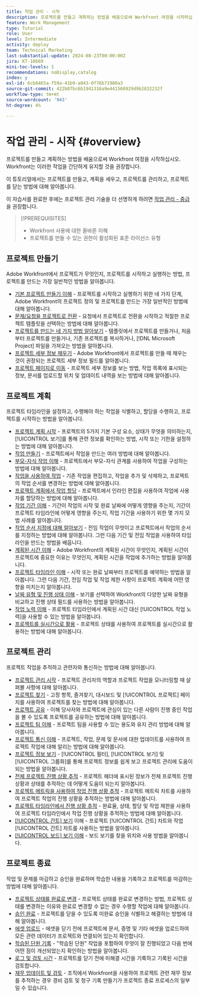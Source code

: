 ```yaml
---
title: 작업 관리 - 시작
description: 프로젝트를 만들고 계획하는 방법을 배움으로써 Workfront 여정을 시작하십시오. Workfront는 이러한 작업을 간단하게 유지할 것을 권장합니다.
feature: Work Management
type: Tutorial
role: User
level: Intermediate
activity: deploy
team: Technical Marketing
last-substantial-update: 2024-08-23T00:00:00Z
jira: KT-10669
mini-toc-levels: 1
recommendations: noDisplay,catalog
index: y
exl-id: 6cb8465a-f59a-41b9-a043-0f76b71980a3
source-git-commit: 422b07bc6b1941316a9e441560929d9b2832232f
workflow-type: tm+mt
source-wordcount: '943'
ht-degree: 4%

---
```


# 작업 관리 - 시작 {#overview}

프로젝트를 만들고 계획하는 방법을 배움으로써 Workfront 여정을 시작하십시오. Workfront는 이러한 작업을 간단하게 유지할 것을 권장합니다.

이 튜토리얼에서는 프로젝트를 만들고, 계획을 세우고, 프로젝트를 관리하고, 프로젝트를 닫는 방법에 대해 알아봅니다.

이 자습서를 완료한 후에는 프로젝트 관리 기술을 더 선명하게 하려면 [작업 관리 - 중급](https://experienceleague.adobe.com/docs/workfront-learn/manage-work-intermediate/overview.html?lang=ko)을 권장합니다.

>[!PREREQUISITES]
>
>* Workfront 사용에 대한 올바른 이해
>* 프로젝트를 만들 수 있는 권한이 활성화된 표준 라이선스 유형

## 프로젝트 만들기

Adobe Workfront에서 프로젝트가 무엇인지, 프로젝트를 시작하고 실행하는 방법, 프로젝트를 만드는 가장 일반적인 방법을 알아봅니다.

* [기본 프로젝트 만들기 이해](understand-basic-project-creation.md) - 프로젝트를 시작하고 실행하기 위한 네 가지 단계, Adobe Workfront의 프로젝트 정의 및 프로젝트를 만드는 가장 일반적인 방법에 대해 알아봅니다.
* [문제/요청을 프로젝트로 전환](create-a-project-from-a-request.md) - 요청에서 프로젝트로 전환을 시작하고 적절한 프로젝트 템플릿을 선택하는 방법에 대해 알아봅니다.
* [프로젝트를 만드는 네 가지 방법 알아보기](understand-other-ways-to-create-projects.md) - 템플릿에서 프로젝트를 만들거나, 처음부터 프로젝트를 만들거나, 기존 프로젝트를 복사하거나, [!DNL Microsoft Project] 파일을 가져오는 방법을 알아봅니다.
* [프로젝트 세부 정보 채우기](fill-in-the-project-details.md) - Adobe Workfront에서 프로젝트를 만들 때 채우는 것이 권장되는 프로젝트 세부 정보 필드를 알아봅니다.
* [프로젝트 페이지로 이동](navigate-the-project-page.md) - 프로젝트 세부 정보를 보는 방법, 작업 목록에 표시되는 정보, 문서를 업로드할 위치 및 업데이트 내역을 보는 방법에 대해 알아봅니다.

## 프로젝트 계획

프로젝트 타임라인을 설정하고, 수행해야 하는 작업을 식별하고, 할당을 수행하고, 프로젝트를 시작하는 방법을 알아봅니다.

* [프로젝트 계획 시작](getting-started-plan-a-project.md) - 프로젝트의 5가지 기본 구성 요소, 상태가 무엇을 의미하는지, [!UICONTROL 보기]를 통해 관련 정보를 확인하는 방법, 시작 또는 기한을 설정하는 방법에 대해 알아봅니다.
* [작업 만들기](how-to-create-tasks.md) - 프로젝트에서 작업을 만드는 여러 방법에 대해 알아봅니다.
* [부모-자식 작업 이해](understand-parent-child-tasks.md) - 프로젝트에서 부모-자식 관계를 사용하여 작업을 구성하는 방법에 대해 알아봅니다.
* [작업을 사용하여 작업](work-with-tasks.md) - 기존 작업을 편집하고, 작업을 추가 및 삭제하고, 프로젝트의 작업 순서를 변경하는 방법에 대해 알아봅니다.
* [프로젝트 계획에서 작업 할당](assign-tasks-from-the-project-plan.md) - 프로젝트에서 인라인 편집을 사용하여 작업에 사용자를 할당하는 방법에 대해 알아봅니다.
* [작업 기간 이해](understand-task-durations.md) - 기간이 작업의 시작 및 완료 날짜에 어떻게 영향을 주는지, 기간이 프로젝트 타임라인에 어떻게 영향을 주는지, 작업 기간을 사용하기 위한 몇 가지 모범 사례를 알아봅니다.
* [작업 순서 지정에 대해 알아보기](learn-to-sequence-tasks.md) - 전임 작업이 무엇이고 프로젝트에서 작업의 순서를 지정하는 방법에 대해 알아봅니다. 그런 다음 기간 및 전임 작업을 사용하여 타임라인을 만드는 방법을 배웁니다.
* [계획된 시간 이해](understand-planned-hours.md) - Adobe Workfront의 계획된 시간이 무엇인지, 계획된 시간이 프로젝트에 중요한 이유는 무엇인지, 계획된 시간을 작업에 추가하는 방법을 알아봅니다.
* [프로젝트 타임라인 이해](understand-project-timelines.md) - 시작 또는 완료 날짜부터 프로젝트를 예약하는 방법을 알아봅니다. 그런 다음 기간, 전임 작업 및 작업 제한 사항이 프로젝트 계획에 어떤 영향을 미치는지 알아봅니다.
* [날짜 유형 및 진행 상태 이해](understand-task-dates-and-progress-status.md) - 보기를 선택하여 Workfront의 다양한 날짜 유형을 비교하고 진행 상태 필드를 사용하는 방법을 알아봅니다.
* [작업 노력 이해](understand-work-effort.md) - 프로젝트 타임라인에서 계획된 시간 대신 [!UICONTROL 작업 노력]을 사용할 수 있는 방법을 알아봅니다.
* [프로젝트를 실시간으로 활용](take-a-project-live.md) - 프로젝트 상태를 사용하여 프로젝트를 실시간으로 활용하는 방법에 대해 알아봅니다.

## 프로젝트 관리

프로젝트 작업을 추적하고 관련자와 통신하는 방법에 대해 알아봅니다.

* [프로젝트 관리 시작](getting-started-manage-a-project.md) - 프로젝트 관리자의 역할과 프로젝트 작업을 모니터링할 때 살펴볼 사항에 대해 알아봅니다.
* [프로젝트 찾기](find-projects.md) - 고정 항목, 즐겨찾기, 대시보드 및 [!UICONTROL 프로젝트] 페이지를 사용하여 프로젝트를 찾는 방법에 대해 알아봅니다.
* [프로젝트 공유](share-a-project.md) - 이해 당사자와 프로젝트에 관심이 있는 다른 사람이 진행 중인 작업을 볼 수 있도록 프로젝트를 공유하는 방법에 대해 알아봅니다.
* [프로젝트 팀 이해](understand-the-project-team.md) - 프로젝트 팀을 사용할 수 있는 용도와 유지 관리 방법에 대해 알아봅니다.
* [프로젝트 통신 이해](understand-project-communication.md) - 프로젝트, 작업, 문제 및 문서에 대한 업데이트를 사용하여 프로젝트 작업에 대해 알리는 방법에 대해 알아봅니다.
* [프로젝트 정보 보기](view-project-information.md) - [!UICONTROL 필터], [!UICONTROL 보기] 및 [!UICONTROL 그룹화]를 통해 프로젝트 정보를 쉽게 보고 프로젝트 관리에 도움이 되는 방법을 알아봅니다.
* [전체 프로젝트 진행 상황 추적](track-overall-project-progress.md) - 프로젝트 헤더에 표시된 정보가 전체 프로젝트 진행 상황과 상태를 추적하는 데 어떻게 도움이 되는지 알아봅니다.
* [프로젝트 메트릭을 사용하여 작업 진행 상황 추적](track-work-progress-with-project-metrics.md) - 프로젝트 메트릭 차트를 사용하여 프로젝트 작업의 진행 상황을 추적하는 방법에 대해 알아봅니다.
* [프로젝트 타임라인에서 진행 상황 추적](track-work-progress-from-the-project-timeline.md) - 완료율, 상태, 할당 및 작업 제한을 사용하여 프로젝트 타임라인에서 작업 진행 상황을 추적하는 방법에 대해 알아봅니다.
* [[!UICONTROL 간트] 보기](understand-the-gantt-view.md) 이해 - 프로젝트 [!UICONTROL 간트] 차트와 작업 [!UICONTROL 간트] 차트를 사용하는 방법을 알아봅니다.
* [[!UICONTROL 보드] 보기 이해](understand-the-board-view.md) - 보드 보기를 찾을 위치와 사용 방법을 알아봅니다.

## 프로젝트 종료

작업 및 문제를 마감하고 승인을 완료하며 학습한 내용을 기록하고 프로젝트를 마감하는 방법에 대해 알아봅니다.

* [프로젝트 상태를 완료로 변경](change-the-project-status.md) - 프로젝트 상태를 완료로 변경하는 방법, 프로젝트 상태를 변경하는 이유와 완료로 변경할 수 없는 경우 수행할 작업에 대해 알아봅니다.
* [승인 완료](complete-approvals.md) - 프로젝트를 닫을 수 있도록 미완료 승인을 식별하고 해결하는 방법에 대해 알아봅니다.
* [에셋 업로드](upload-assets.md) - 에셋을 닫기 전에 프로젝트에 문서, 증명 및 기타 에셋을 업로드하여 모든 관련 데이터가 프로젝트와 연결되어 있는지 확인합니다.
* [학습된 단원 기록](lessons-learned-from-closing-a-project.md) - &quot;학습된 단원&quot; 작업을 포함하여 무엇이 잘 진행되었고 다음 번에 어떤 점이 개선되었는지 확인하는 방법을 알아봅니다.
* [로그 및 검토 시간](log-and-review-hours.md) - 프로젝트를 닫기 전에 미해결 시간을 기록하고 기록된 시간을 검토합니다.
* [재무 업데이트 및 검토](update-and-review-finances.md) - 조직에서 Workfront을 사용하여 프로젝트 관련 재무 정보를 추적하는 경우 경비 검토 및 청구 기록 만들기가 프로젝트 종료 프로세스의 일부일 수 있습니다.
